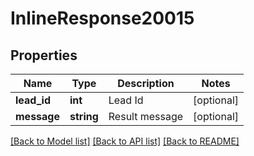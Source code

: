 # InlineResponse20015

## Properties
Name | Type | Description | Notes
------------ | ------------- | ------------- | -------------
**lead_id** | **int** | Lead Id | [optional] 
**message** | **string** | Result message | [optional] 

[[Back to Model list]](../../README.md#documentation-for-models) [[Back to API list]](../../README.md#documentation-for-api-endpoints) [[Back to README]](../../README.md)

